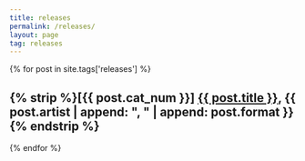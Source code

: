 ```yaml
---
title: releases
permalink: /releases/
layout: page
tag: releases
---
```


{% for post in site.tags['releases'] %}
  <h2>{% strip %}[{{ post.cat_num }}] <a class="post-link" href="{{ post.url }}">{{ post.title }}</a>, {{ post.artist | append: ", " | append: post.format }}{% endstrip %}</h2>
{% endfor %}
